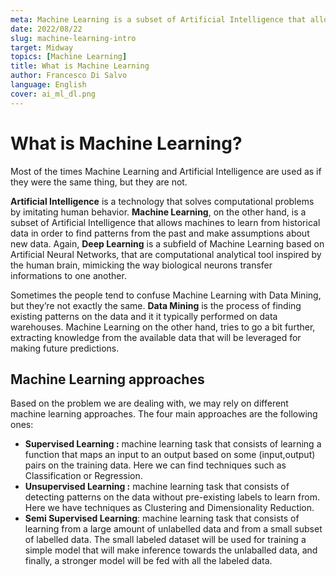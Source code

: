 ```yaml
---
meta: Machine Learning is a subset of Artificial Intelligence that allows machines to learn from historical data in order to find patterns from the past and make assumptions about new data.
date: 2022/08/22
slug: machine-learning-intro
target: Midway
topics: [Machine Learning]
title: What is Machine Learning
author: Francesco Di Salvo
language: English
cover: ai_ml_dl.png
---
```

# What is Machine Learning?

Most of the times Machine Learning and Artificial Intelligence are used as if they were the same thing, but they are not.  

**Artificial Intelligence** is a technology that solves computational problems by imitating human behavior. **Machine Learning**, on the other hand, is a subset of Artificial Intelligence that allows machines to learn from historical data in order to find patterns from the past and make assumptions about new data. Again, **Deep Learning** is a subfield of Machine Learning based on Artificial Neural Networks, that are computational analytical tool inspired by the human brain, mimicking the way biological neurons transfer informations to one another.

Sometimes the people tend to confuse Machine Learning with Data Mining, but they’re not exactly the same. **Data Mining** is the process of finding existing patterns on the data and it it typically performed on data warehouses. Machine Learning on the other hand, tries to go a bit further, extracting knowledge from the available data that will be leveraged for making future predictions.

## Machine Learning approaches

Based on the problem we are dealing with, we may rely on different machine learning approaches. The four main approaches are the following ones:

- **Supervised Learning :** machine learning task that consists of learning a function that maps an input to an output based on some (input,output) pairs on the training data. Here we can find techniques such as Classification or Regression.
- **Unsupervised Learning :** machine learning task that consists of detecting patterns on the data without pre-existing labels to learn from. Here we have techniques as Clustering and Dimensionality Reduction.
- **Semi Supervised Learning**: machine learning task that consists of learning from a large amount of unlabelled data and from a small subset of labelled data. The small labeled dataset will be used for training a simple model that will make inference towards the unlaballed data, and finally, a stronger model will be fed with all the labeled data.
